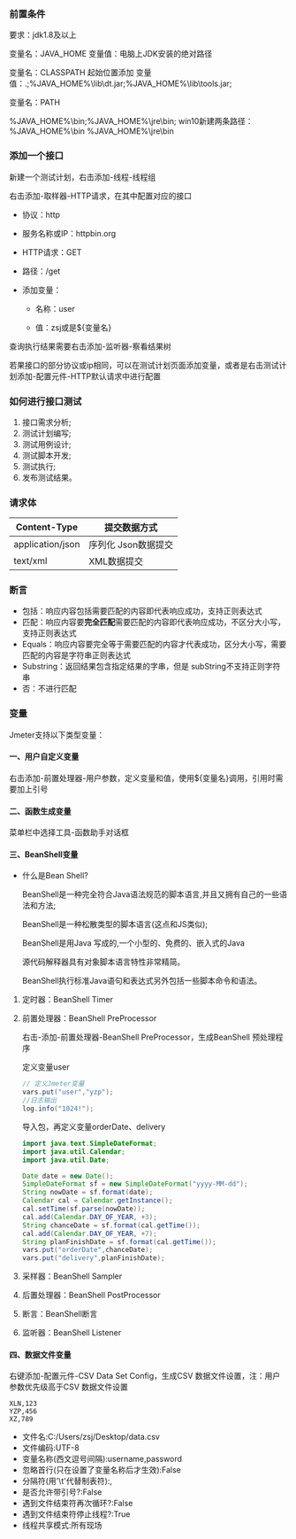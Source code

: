 ### **前置条件**

要求：jdk1.8及以上

变量名：JAVA_HOME
变量值：电脑上JDK安装的绝对路径

变量名：CLASSPATH
起始位置添加
变量值：.;%JAVA_HOME%\lib\dt.jar;%JAVA_HOME%\lib\tools.jar;

变量名：PATH

%JAVA_HOME%\bin;%JAVA_HOME%\jre\bin;
win10新建两条路径：
%JAVA_HOME%\bin
%JAVA_HOME%\jre\bin

### **添加一个接口**

新建一个测试计划，右击添加-线程-线程组

右击添加-取样器-HTTP请求，在其中配置对应的接口

- 协议：http

- 服务名称或IP：httpbin.org

- HTTP请求：GET

- 路径：/get

- 添加变量：

  - 名称：user

  - 值：zsj或是${变量名}

查询执行结果需要右击添加-监听器-察看结果树

若果接口的部分协议或ip相同，可以在测试计划页面添加变量，或者是右击测试计划添加-配置元件-HTTP默认请求中进行配置

### 如何进行接口测试

1. 接口需求分析;
2. 测试计划编写;
3. 测试用例设计;
4. 测试脚本开发;
5. 测试执行;
6. 发布测试结果。

### 请求体

| Content-Type     | 提交数据方式        |
| ---------------- | ------------------- |
| application/json | 序列化 Json数据提交 |
| text/xml         | XML数据提交         |

### 断言

- 包括：响应内容包括需要匹配的内容即代表响应成功，支持正则表达式
- 匹配：响应内容要**完全匹配**需要匹配的内容即代表响应成功，不区分大小写，支持正则表达式
- Equals：响应内容要完全等于需要匹配的内容才代表成功，区分大小写，需要匹配的内容是字符串正则表达式
- Substring：返回结果包含指定结果的字串，但是 subString不支持正则字符串
- 否：不进行匹配

### 变量

Jmeter支持以下类型变量：

#### 一、用户自定义变量

右击添加-前置处理器-用户参数，定义变量和值，使用${变量名}调用，引用时需要加上引号

#### 二、函数生成变量

菜单栏中选择工具-函数助手对话框

#### 三、BeanShell变量

- 什么是Bean Shell?

  BeanShell是一种完全符合Java语法规范的脚本语言,并且又拥有自己的一些语法和方法;

  BeanShell是一种松散类型的脚本语言(这点和JS类似);

  BeanShell是用Java 写成的,一个小型的、免费的、嵌入式的Java

  源代码解释器具有对象脚本语言特性非常精简。

  BeanShell执行标准Java语句和表达式另外包括一些脚本命令和语法。

1. 定时器：BeanShell Timer

2. 前置处理器：BeanShell PreProcessor

   右击-添加-前置处理器-BeanShell PreProcessor，生成BeanShell 预处理程序

   定义变量user

   ```java
   // 定义Jmeter变量
   vars.put("user","yzp");
   //日志输出
   log.info("1024!");
   ```

   导入包，再定义变量orderDate、delivery

   ```java
   import java.text.SimpleDateFormat;
   import java.util.Calendar;
   import java.util.Date;
   
   Date date = new Date();
   SimpleDateFormat sf = new SimpleDateFormat("yyyy-MM-dd");
   String nowDate = sf.format(date);
   Calendar cal = Calendar.getInstance();
   cal.setTime(sf.parse(nowDate));
   cal.add(Calendar.DAY_OF_YEAR, +3);
   String chanceDate = sf.format(cal.getTime());
   cal.add(Calendar.DAY_OF_YEAR, +7);
   String planFinishDate = sf.format(cal.getTime());
   vars.put("orderDate",chanceDate);
   vars.put("delivery",planFinishDate);
   ```

   

3. 采样器：BeanShell Sampler

4. 后置处理器：BeanShell PostProcessor

5. 断言：BeanShell断言

6. 监听器：BeanShell Listener

#### 四、数据文件变量

右键添加-配置元件-CSV Data Set Config，生成CSV 数据文件设置，注：用户参数优先级高于CSV 数据文件设置

```CSV
XLN,123
YZP,456
XZ,789
```

- 文件名:C:/Users/zsj/Desktop/data.csv
- 文件编码:UTF-8
- 变量名称(西文逗号间隔):username,password
- 忽略首行(只在设置了变量名称后才生效):False
- 分隔符(用'\t'代替制表符):,
- 是否允许带引号?:False
- 遇到文件结束符再次循环?:False
- 遇到文件结束符停止线程?:True
- 线程共享模式:所有现场

